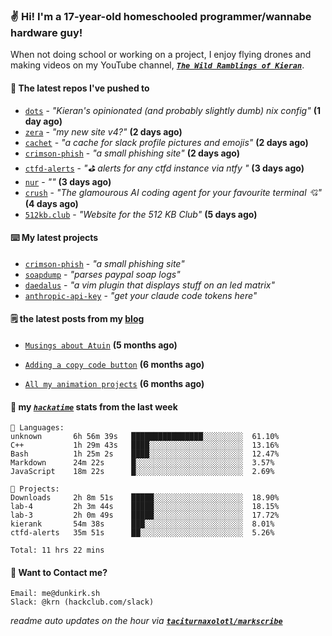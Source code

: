 ### ✌️ Hi! I'm a 17-year-old homeschooled programmer/wannabe hardware guy!

When not doing school or working on a project, I enjoy flying drones and making videos on my YouTube channel, [**_`The Wild Ramblings of Kieran`_**](https://youtube.com/@kieran.rambles).

#### 👷 The latest repos I've pushed to

- [`dots`](https://github.com/taciturnaxolotl/dots) - _"Kieran's opinionated (and probably slightly dumb) nix config"_ **(1 day ago)**
- [`zera`](https://github.com/taciturnaxolotl/zera) - _"my new site v4?"_ **(2 days ago)**
- [`cachet`](https://github.com/taciturnaxolotl/cachet) - _"a cache for slack profile pictures and emojis"_ **(2 days ago)**
- [`crimson-phish`](https://github.com/taciturnaxolotl/crimson-phish) - _"a small phishing site"_ **(2 days ago)**
- [`ctfd-alerts`](https://github.com/taciturnaxolotl/ctfd-alerts) - _"⛳ alerts for any ctfd instance via ntfy "_ **(3 days ago)**
- [`nur`](https://github.com/charmbracelet/nur) - _""_ **(3 days ago)**
- [`crush`](https://github.com/charmbracelet/crush) - _"The glamourous AI coding agent for your favourite terminal 💘"_ **(4 days ago)**
- [`512kb.club`](https://github.com/kevquirk/512kb.club) - _"Website for the 512 KB Club"_ **(5 days ago)**

#### ⌨️ My latest projects

- [`crimson-phish`](https://github.com/taciturnaxolotl/crimson-phish) - _"a small phishing site"_
- [`soapdump`](https://github.com/taciturnaxolotl/soapdump) - _"parses paypal soap logs"_
- [`daedalus`](https://github.com/taciturnaxolotl/daedalus) - _"a vim plugin that displays stuff on an led matrix"_
- [`anthropic-api-key`](https://github.com/taciturnaxolotl/anthropic-api-key) - _"get your claude code tokens here"_

#### 🗒️ the latest posts from my [blog](https://dunkirk.sh)

- [`Musings about Atuin`](https://dunkirk.sh/blog/atuin/) **(5 months ago)**

- [`Adding a copy code button`](https://dunkirk.sh/blog/adding-a-copy-button/) **(6 months ago)**

- [`All my animation projects`](https://dunkirk.sh/blog/my-animations/) **(6 months ago)**



#### 📡 my [_`hackatime`_](https://waka.hackclub.com) stats from the last week

```text
💾 Languages:
unknown       6h 56m 39s   ████████████████░░░░░░░░░  61.10%
C++           1h 29m 43s   ████░░░░░░░░░░░░░░░░░░░░░  13.16%
Bash          1h 25m 2s    ████░░░░░░░░░░░░░░░░░░░░░  12.47%
Markdown      24m 22s      █░░░░░░░░░░░░░░░░░░░░░░░░  3.57%
JavaScript    18m 22s      █░░░░░░░░░░░░░░░░░░░░░░░░  2.69%

💼 Projects:
Downloads     2h 8m 51s    █████░░░░░░░░░░░░░░░░░░░░  18.90%
lab-4         2h 3m 44s    █████░░░░░░░░░░░░░░░░░░░░  18.15%
lab-3         2h 0m 49s    █████░░░░░░░░░░░░░░░░░░░░  17.72%
kierank       54m 38s      ███░░░░░░░░░░░░░░░░░░░░░░  8.01%
ctfd-alerts   35m 51s      ██░░░░░░░░░░░░░░░░░░░░░░░  5.26%

Total: 11 hrs 22 mins
```

#### 📮 Want to Contact me?

```text
Email: me@dunkirk.sh
Slack: @krn (hackclub.com/slack)
```

_readme auto updates on the hour via [**`taciturnaxolotl/markscribe`**](https://github.com/taciturnaxolotl/markscribe)_
